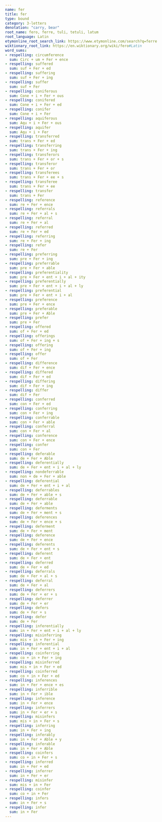 ```yaml
---
name: fer
title: fer
type: bound
category: 3-letters
denotation: "carry, bear"
root_name: fero, ferre, tuli, tetuli, latum
root_language: Latin
etymonline_root_search_link: https://www.etymonline.com/search?q=ferre
wiktionary_root_link: https://en.wiktionary.org/wiki/fero#Latin
word_sums:
- respelling: circumference
  sum: Circ + um + Fer + ence
- respelling: suffered
  sum: suf + Fer + ed
- respelling: suffering
  sum: suf + Fer + ing
- respelling: suffer
  sum: suf + Fer
- respelling: coniferous
  sum: Cone + i + Fer + ous
- respelling: conifered
  sum: Cone + i + Fer + ed
- respelling: conifer
  sum: Cone + i + Fer
- respelling: aquiferous
  sum: Aqu + i + Fer + ous
- respelling: aquifer
  sum: Aqu + i + Fer
- respelling: transferred
  sum: trans + Fer + ed
- respelling: transferring
  sum: trans + Fer + ing
- respelling: transferors
  sum: trans + Fer + or + s
- respelling: transferor
  sum: trans + Fer + or
- respelling: transferees
  sum: trans + Fer + ee + s
- respelling: transferee
  sum: trans + Fer + ee
- respelling: transfer
  sum: trans + Fer
- respelling: reference
  sum: re + Fer + ence
- respelling: referrals
  sum: re + Fer + al + s
- respelling: referral
  sum: re + Fer + al
- respelling: referred
  sum: re + Fer + ed
- respelling: referring
  sum: re + Fer + ing
- respelling: refer
  sum: re + Fer
- respelling: preferring
  sum: pre + Fer + ing
- respelling: preferrable
  sum: pre + Fer + able
- respelling: preferentiality
  sum: pre + Fer + ent + i + al + ity
- respelling: preferentially
  sum: pre + Fer + ent + i + al + ly
- respelling: preferential
  sum: pre + Fer + ent + i + al
- respelling: preference
  sum: pre + Fer + ence
- respelling: preferable
  sum: pre + Fer + Able
- respelling: prefer
  sum: pre + Fer
- respelling: offered
  sum: of + Fer + ed
- respelling: offerings
  sum: of + Fer + ing + s
- respelling: offering
  sum: of + Fer + ing
- respelling: offer
  sum: of + Fer
- respelling: difference
  sum: dif + Fer + ence
- respelling: differed
  sum: dif + Fer + ed
- respelling: differing
  sum: dif + Fer + ing
- respelling: differ
  sum: dif + Fer
- respelling: conferred
  sum: con + Fer + ed
- respelling: conferring
  sum: con + Fer + ing
- respelling: conferrable
  sum: con + Fer + able
- respelling: conferral
  sum: con + Fer + al
- respelling: conference
  sum: con + Fer + ence
- respelling: confer
  sum: con + Fer
- respelling: deferable
  sum: de + Fer + Able
- respelling: deferentially
  sum: de + Fer + ent + i + al + ly
- respelling: nondeferrable
  sum: non + de + Fer + able
- respelling: deferential
  sum: de + Fer + ent + i + al
- respelling: deferrables
  sum: de + Fer + able + s
- respelling: deferrable
  sum: de + Fer + able
- respelling: deferments
  sum: de + Fer + ment + s
- respelling: deferences
  sum: de + Fer + ence + s
- respelling: deferment
  sum: de + Fer + ment
- respelling: deference
  sum: de + Fer + ence
- respelling: deferents
  sum: de + Fer + ent + s
- respelling: deferent
  sum: de + Fer + ent
- respelling: deferred
  sum: de + Fer + ed
- respelling: deferrals
  sum: de + Fer + al + s
- respelling: deferral
  sum: de + Fer + al
- respelling: deferrers
  sum: de + Fer + er + s
- respelling: deferrer
  sum: de + Fer + er
- respelling: defers
  sum: de + Fer + s
- respelling: defer
  sum: de + Fer
- respelling: inferentially
  sum: in + Fer + ent + i + al + ly
- respelling: misinferring
  sum: mis + in + Fer + ing
- respelling: inferential
  sum: in + Fer + ent + i + al
- respelling: coinferring
  sum: co + in + Fer + ing
- respelling: misinferred
  sum: mis + in + Fer + ed
- respelling: coinferred
  sum: co + in + Fer + ed
- respelling: inferences
  sum: in + Fer + ence + es
- respelling: inferrible
  sum: in + Fer + ible
- respelling: inference
  sum: in + Fer + ence
- respelling: inferrers
  sum: in + Fer + er + s
- respelling: misinfers
  sum: mis + in + Fer + s
- respelling: inferring
  sum: in + Fer + ing
- respelling: inferably
  sum: in + Fer + Able + y
- respelling: inferable
  sum: in + Fer + Able
- respelling: coinfers
  sum: co + in + Fer + s
- respelling: inferred
  sum: in + Fer + ed
- respelling: inferrer
  sum: in + Fer + er
- respelling: misinfer
  sum: mis + in + Fer
- respelling: coinfer
  sum: co + in + Fer
- respelling: infers
  sum: in + Fer + s
- respelling: infer
  sum: in + Fer
---
```

